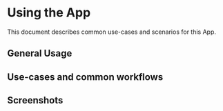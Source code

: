# Using the App

This document describes common use-cases and scenarios for this App.

## General Usage

## Use-cases and common workflows

## Screenshots
